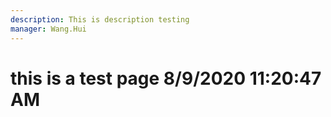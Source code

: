 ```yaml
---
description: This is description testing
manager: Wang.Hui
---
```

# this is a test page 8/9/2020 11:20:47 AM